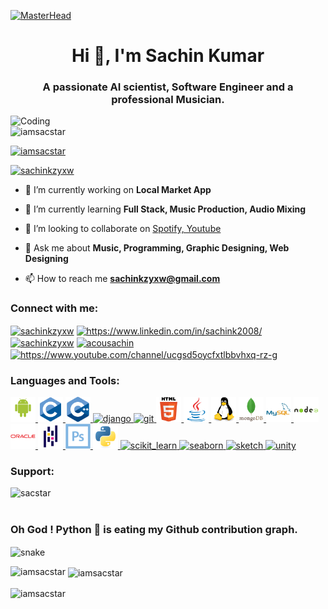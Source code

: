 [![MasterHead](https://www.codecorners.com/wp-content/uploads/2018/05/senior-front-end-developer-openings-1.gif)](https://iamsacstar.io)

<h1 align="center">Hi 👋, I'm Sachin Kumar</h1>
<h3 align="center">A passionate AI scientist, Software Engineer and a professional Musician.</h3>
<img align="right" alt="Coding" width="600" src="https://cdn.dribbble.com/users/1162077/screenshots/3848914/programmer.gif">

<p align="left"> <img src="https://komarev.com/ghpvc/?username=iamsacstar&label=Profile%20views&color=0e75b6&style=flat" alt="iamsacstar" /> </p>

<p align="left"> <a href="https://github.com/ryo-ma/github-profile-trophy"><img src="https://github-profile-trophy.vercel.app/?username=iamsacstar" alt="iamsacstar" /></a> </p>

<p align="left"> <a href="https://twitter.com/sachinkzyxw" target="blank"><img src="https://img.shields.io/twitter/follow/sachinkzyxw?logo=twitter&style=for-the-badge" alt="sachinkzyxw" /></a> </p>

- 🔭 I’m currently working on **Local Market App**

- 🌱 I’m currently learning **Full Stack, Music Production, Audio Mixing**

- 👯 I’m looking to collaborate on [Spotify, Youtube](https://open.spotify.com/artist/76rJzZCir0WuE4EHZh3dto)

- 💬 Ask me about **Music, Programming, Graphic Designing, Web Designing**

- 📫 How to reach me **sachinkzyxw@gmail.com**

<h3 align="left">Connect with me:</h3>
<p align="left">
<a href="https://twitter.com/sachinkzyxw" target="blank"><img align="center" src="https://raw.githubusercontent.com/rahuldkjain/github-profile-readme-generator/master/src/images/icons/Social/twitter.svg" alt="sachinkzyxw" height="30" width="40" /></a>
<a href="https://linkedin.com/in/https://www.linkedin.com/in/sachink2008/" target="blank"><img align="center" src="https://raw.githubusercontent.com/rahuldkjain/github-profile-readme-generator/master/src/images/icons/Social/linked-in-alt.svg" alt="https://www.linkedin.com/in/sachink2008/" height="30" width="40" /></a>
<a href="https://fb.com/sachinkzyxw" target="blank"><img align="center" src="https://raw.githubusercontent.com/rahuldkjain/github-profile-readme-generator/master/src/images/icons/Social/facebook.svg" alt="sachinkzyxw" height="30" width="40" /></a>
<a href="https://instagram.com/acousachin" target="blank"><img align="center" src="https://raw.githubusercontent.com/rahuldkjain/github-profile-readme-generator/master/src/images/icons/Social/instagram.svg" alt="acousachin" height="30" width="40" /></a>
<a href="https://www.youtube.com/c/https://www.youtube.com/channel/ucgsd5oycfxtlbbvhxq-rz-g" target="blank"><img align="center" src="https://raw.githubusercontent.com/rahuldkjain/github-profile-readme-generator/master/src/images/icons/Social/youtube.svg" alt="https://www.youtube.com/channel/ucgsd5oycfxtlbbvhxq-rz-g" height="30" width="40" /></a>
</p>

<h3 align="left">Languages and Tools:</h3>
<p align="left"> <a href="https://developer.android.com" target="_blank" rel="noreferrer"> <img src="https://raw.githubusercontent.com/devicons/devicon/master/icons/android/android-original-wordmark.svg" alt="android" width="40" height="40"/> </a> <a href="https://www.cprogramming.com/" target="_blank" rel="noreferrer"> <img src="https://raw.githubusercontent.com/devicons/devicon/master/icons/c/c-original.svg" alt="c" width="40" height="40"/> </a> <a href="https://www.w3schools.com/cpp/" target="_blank" rel="noreferrer"> <img src="https://raw.githubusercontent.com/devicons/devicon/master/icons/cplusplus/cplusplus-original.svg" alt="cplusplus" width="40" height="40"/> </a> <a href="https://www.djangoproject.com/" target="_blank" rel="noreferrer"> <img src="https://cdn.worldvectorlogo.com/logos/django.svg" alt="django" width="40" height="40"/> </a> <a href="https://git-scm.com/" target="_blank" rel="noreferrer"> <img src="https://www.vectorlogo.zone/logos/git-scm/git-scm-icon.svg" alt="git" width="40" height="40"/> </a> <a href="https://www.w3.org/html/" target="_blank" rel="noreferrer"> <img src="https://raw.githubusercontent.com/devicons/devicon/master/icons/html5/html5-original-wordmark.svg" alt="html5" width="40" height="40"/> </a> <a href="https://www.java.com" target="_blank" rel="noreferrer"> <img src="https://raw.githubusercontent.com/devicons/devicon/master/icons/java/java-original.svg" alt="java" width="40" height="40"/> </a> <a href="https://www.linux.org/" target="_blank" rel="noreferrer"> <img src="https://raw.githubusercontent.com/devicons/devicon/master/icons/linux/linux-original.svg" alt="linux" width="40" height="40"/> </a> <a href="https://www.mongodb.com/" target="_blank" rel="noreferrer"> <img src="https://raw.githubusercontent.com/devicons/devicon/master/icons/mongodb/mongodb-original-wordmark.svg" alt="mongodb" width="40" height="40"/> </a> <a href="https://www.mysql.com/" target="_blank" rel="noreferrer"> <img src="https://raw.githubusercontent.com/devicons/devicon/master/icons/mysql/mysql-original-wordmark.svg" alt="mysql" width="40" height="40"/> </a> <a href="https://nodejs.org" target="_blank" rel="noreferrer"> <img src="https://raw.githubusercontent.com/devicons/devicon/master/icons/nodejs/nodejs-original-wordmark.svg" alt="nodejs" width="40" height="40"/> </a> <a href="https://www.oracle.com/" target="_blank" rel="noreferrer"> <img src="https://raw.githubusercontent.com/devicons/devicon/master/icons/oracle/oracle-original.svg" alt="oracle" width="40" height="40"/> </a> <a href="https://pandas.pydata.org/" target="_blank" rel="noreferrer"> <img src="https://raw.githubusercontent.com/devicons/devicon/2ae2a900d2f041da66e950e4d48052658d850630/icons/pandas/pandas-original.svg" alt="pandas" width="40" height="40"/> </a> <a href="https://www.photoshop.com/en" target="_blank" rel="noreferrer"> <img src="https://raw.githubusercontent.com/devicons/devicon/master/icons/photoshop/photoshop-line.svg" alt="photoshop" width="40" height="40"/> </a> <a href="https://www.python.org" target="_blank" rel="noreferrer"> <img src="https://raw.githubusercontent.com/devicons/devicon/master/icons/python/python-original.svg" alt="python" width="40" height="40"/> </a> <a href="https://scikit-learn.org/" target="_blank" rel="noreferrer"> <img src="https://upload.wikimedia.org/wikipedia/commons/0/05/Scikit_learn_logo_small.svg" alt="scikit_learn" width="40" height="40"/> </a> <a href="https://seaborn.pydata.org/" target="_blank" rel="noreferrer"> <img src="https://seaborn.pydata.org/_images/logo-mark-lightbg.svg" alt="seaborn" width="40" height="40"/> </a> <a href="https://www.sketch.com/" target="_blank" rel="noreferrer"> <img src="https://www.vectorlogo.zone/logos/sketchapp/sketchapp-icon.svg" alt="sketch" width="40" height="40"/> </a> <a href="https://unity.com/" target="_blank" rel="noreferrer"> <img src="https://www.vectorlogo.zone/logos/unity3d/unity3d-icon.svg" alt="unity" width="40" height="40"/> </a> </p>

<h3 align="left">Support:</h3>
<p><a href="https://www.buymeacoffee.com/sacstar"> <img align="left" src="https://cdn.buymeacoffee.com/buttons/v2/default-yellow.png" height="50" width="210" alt="sacstar" /></a></p><br><br>

<h3 align="left"> Oh God ! Python 🐍 is eating my Github contribution graph. </h3>

<img align="center" alt="snake" src="https://github.com/iamsacstar/iamsacstar/raw/output/github-contribution-grid-snake.svg" style="max-width: 100%;">

<p><img align="left" src="https://github-readme-stats.vercel.app/api/top-langs?username=iamsacstar&show_icons=true&locale=en&layout=compact" alt="iamsacstar" /></p>

<p>&nbsp;<img align="center" src="https://github-readme-stats.vercel.app/api?username=iamsacstar&show_icons=true&locale=en" alt="iamsacstar" /></p>

<p><img align="center" src="https://github-readme-streak-stats.herokuapp.com/?user=iamsacstar&" alt="iamsacstar" /></p>
